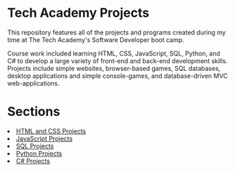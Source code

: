 # Tech Academy Projects
 
This repository features all of the projects and programs created during my time at The Tech Academy's Software Developer boot camp. 

Course work included learning HTML, CSS, JavaScript, SQL, Python, and C# to develop a large variety of front-end and back-end development skills. Projects include simple websites, browser-based games, SQL databases, desktop applications and simple console-games, and database-driven MVC web-applications. 

# Sections
<li><a href="https://github.com/ethantl-1511/Tech-Academy-Projects/blob/main/HTML-and-CSS-Projects/"> HTML and CSS Projects </li>
<li><a href="https://github.com/ethantl-1511/Tech-Academy-Projects/tree/main/JavaScript-Projects"> JavaScript Projects </li>
<li><a href="https://github.com/ethantl-1511/Tech-Academy-Projects/tree/main/SQL-Projects"> SQL Projects </li>
<li><a href="https://github.com/ethantl-1511/Tech-Academy-Projects/tree/main/Python-Projects"> Python Projects </li>
<li><a href="https://github.com/ethantl-1511/Tech-Academy-Projects/blob/main/C-Sharp-Projects/"> C# Projects </li>
